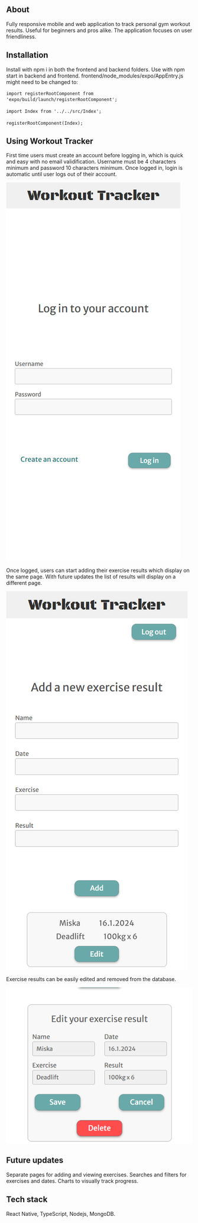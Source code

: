 ## About

Fully responsive mobile and web application to track personal gym workout results. Useful for beginners and pros alike. The application focuses on user friendliness.

## Installation

Install with npm i in both the frontend and backend folders. Use with npm start in backend and frontend. frontend/node_modules/expo/AppEntry.js might need to be changed to:
```
import registerRootComponent from 'expo/build/launch/registerRootComponent';

import Index from '../../src/Index';

registerRootComponent(Index);
```

## Using Workout Tracker

First time users must create an account before logging in, which is quick and easy with no email validification. Username must be 4 characters minimum and password 10 characters minimum. Once logged in, login is automatic until user logs out of their account.

![LoginImg](/frontend/assets/images/login.png)

Once logged, users can start adding their exercise results which display on the same page. With future updates the list of results will display on a different page.

![HomepageImg](/frontend/assets/images/homepage.png)

Exercise results can be easily edited and removed from the database.

![EditImg](/frontend/assets/images/edit.png)

## Future updates

Separate pages for adding and viewing exercises. Searches and filters for exercises and dates. Charts to visually track progress.

## Tech stack

React Native, TypeScript, Nodejs, MongoDB.